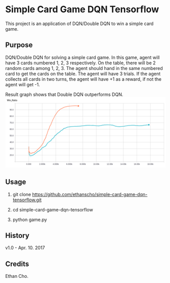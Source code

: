 # Simple Card Game DQN Tensorflow
This project is an application of DQN/Double DQN to win a simple card game. 

## Purpose
DQN/Double DQN for solving a simple card game. 
In this game, agent will have 3 cards numbered 1, 2, 3 respectively. On the table, there will be 2 random cards among 1, 2, 3. The agent should hand in the same numbered card to get the cards on the table. The agent will have 3 trials. If the agent collects all cards in two turns, the agent will have +1 as a reward, if not the agent will get -1. 

Result graph shows that Double DQN outperforms DQN.
![alt tag](https://github.com/ethanscho/simple-card-game-dqn-tensorflow/blob/master/result.png)

## Usage
1. git clone https://github.com/ethanscho/simple-card-game-dqn-tensorflow.git

2. cd simple-card-game-dqn-tensorflow

3. python game.py

## History
v1.0 - Apr. 10. 2017 

## Credits
Ethan Cho.
